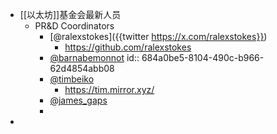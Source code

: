 - [[以太坊]]基金会最新人员
	- PR&D Coordinators
		- [@ralexstokes]({{twitter https://x.com/ralexstokes}})
			- https://github.com/ralexstokes
		- [@barnabemonnot](https://x.com/barnabemonnot)
		  id:: 684a0be5-8104-490c-b966-62d4854abb08
		- [@timbeiko](https://x.com/TimBeiko)
			- https://tim.mirror.xyz/
		- [@james_gaps](https://x.com/james_gaps)
		-
-